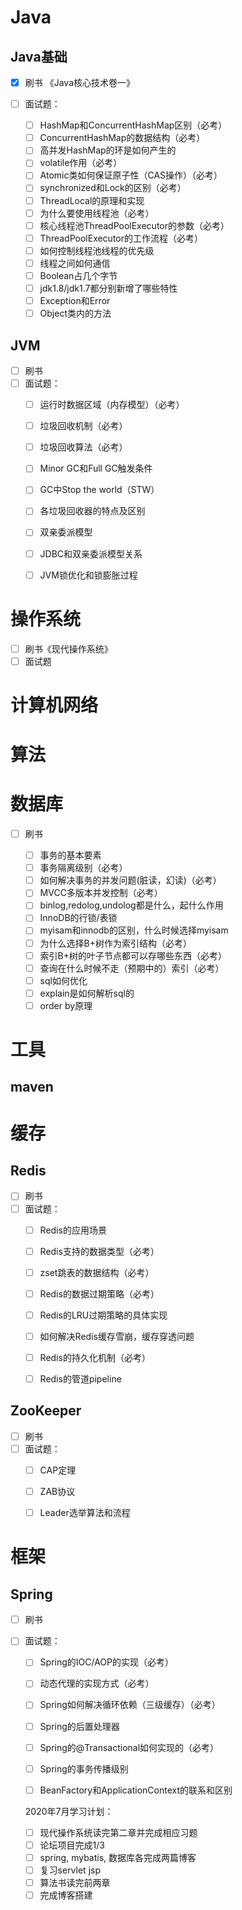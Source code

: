 # Java

## Java基础

- [x] 刷书 《Java核心技术卷一》

- [ ] 面试题：

  - [ ] HashMap和ConcurrentHashMap区别（必考）
  - [ ] ConcurrentHashMap的数据结构（必考）
  - [ ] 高并发HashMap的环是如何产生的
  - [ ] volatile作用（必考）
  - [ ] Atomic类如何保证原子性（CAS操作）（必考）
  - [ ] synchronized和Lock的区别（必考）
  - [ ] ThreadLocal的原理和实现
  - [ ] 为什么要使用线程池（必考）
  - [ ] 核心线程池ThreadPoolExecutor的参数（必考）
  - [ ] ThreadPoolExecutor的工作流程（必考）
  - [ ] 如何控制线程池线程的优先级
  - [ ] 线程之间如何通信
  - [ ] Boolean占几个字节
  - [ ] jdk1.8/jdk1.7都分别新增了哪些特性
  - [ ] Exception和Error
  - [ ] Object类内的方法

## JVM

- [ ] 刷书
- [ ] 面试题：
  - [ ]  运行时数据区域（内存模型）（必考）
  - [ ] 垃圾回收机制（必考）
  - [ ]  垃圾回收算法（必考）
  - [ ]  Minor GC和Full GC触发条件
  - [ ]  GC中Stop the world（STW）
  - [ ]  各垃圾回收器的特点及区别
  - [ ]  双亲委派模型
  - [ ]  JDBC和双亲委派模型关系
  - [ ]  JVM锁优化和锁膨胀过程

  

# 操作系统

- [ ] 刷书《现代操作系统》
- [ ] 面试题

# 计算机网络

# 算法

# 数据库

- [ ] 刷书

  - [ ] 事务的基本要素
  - [ ] 事务隔离级别（必考）
  - [ ] 如何解决事务的并发问题(脏读，幻读)（必考）
  - [ ] MVCC多版本并发控制（必考）
  - [ ] binlog,redolog,undolog都是什么，起什么作用
  - [ ] InnoDB的行锁/表锁
  - [ ] myisam和innodb的区别，什么时候选择myisam
  - [ ] 为什么选择B+树作为索引结构（必考）
  - [ ] 索引B+树的叶子节点都可以存哪些东西（必考）
  - [ ] 查询在什么时候不走（预期中的）索引（必考）
  - [ ] sql如何优化
  - [ ] explain是如何解析sql的
  - [ ] order by原理

# 工具

## maven

# 缓存

## Redis

- [ ] 刷书
- [ ] 面试题：
  - [ ] Redis的应用场景
  - [ ] Redis支持的数据类型（必考）
  - [ ] zset跳表的数据结构（必考）
  - [ ] Redis的数据过期策略（必考）
  - [ ] Redis的LRU过期策略的具体实现
  - [ ] 如何解决Redis缓存雪崩，缓存穿透问题
  - [ ] Redis的持久化机制（必考）
  - [ ] Redis的管道pipeline



## ZooKeeper

- [ ] 刷书
- [ ] 面试题：
  - [ ] CAP定理
  - [ ] ZAB协议
  - [ ] Leader选举算法和流程



# 框架

## Spring

- [ ] 刷书

- [ ] 面试题：

  - [ ]  Spring的IOC/AOP的实现（必考）

  - [ ]  动态代理的实现方式（必考）

  - [ ]  Spring如何解决循环依赖（三级缓存）（必考）

  - [ ]  Spring的后置处理器

  - [ ]  Spring的@Transactional如何实现的（必考）

  - [ ]  Spring的事务传播级别

  - [ ]  BeanFactory和ApplicationContext的联系和区别
  
  2020年7月学习计划：
  - [ ] 现代操作系统读完第二章并完成相应习题
  - [ ] 论坛项目完成1/3
  - [ ] spring, mybatis, 数据库各完成两篇博客
  - [ ] 复习servlet jsp
  - [ ] 算法书读完前两章
  - [ ] 完成博客搭建
